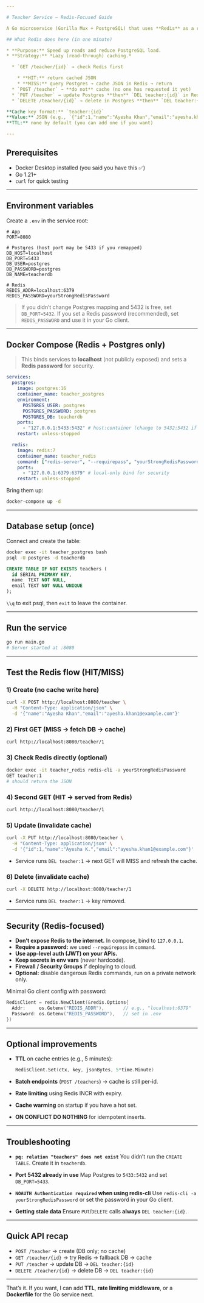 ```yaml
---

# Teacher Service — Redis-Focused Guide

A Go microservice (Gorilla Mux + PostgreSQL) that uses **Redis** as a read-through cache for teacher records.

## What Redis does here (in one minute)

* **Purpose:** Speed up reads and reduce PostgreSQL load.
* **Strategy:** *Lazy (read-through) caching.*

  * `GET /teacher/{id}` → check Redis first

    * **HIT:** return cached JSON
    * **MISS:** query Postgres → cache JSON in Redis → return
  * `POST /teacher` → **do not** cache (no one has requested it yet)
  * `PUT /teacher` → update Postgres **then** `DEL teacher:{id}` in Redis
  * `DELETE /teacher/{id}` → delete in Postgres **then** `DEL teacher:{id}` in Redis

**Cache key format:** `teacher:{id}`
**Value:** JSON (e.g., `{"id":1,"name":"Ayesha Khan","email":"ayesha.khan@example.com"}`)
**TTL:** none by default (you can add one if you want)

---
```


## Prerequisites

* Docker Desktop installed (you said you have this ✅)
* Go 1.21+
* `curl` for quick testing

---

## Environment variables

Create a `.env` in the service root:

```env
# App
PORT=8080

# Postgres (host port may be 5433 if you remapped)
DB_HOST=localhost
DB_PORT=5433
DB_USER=postgres
DB_PASSWORD=postgres
DB_NAME=teacherdb

# Redis
REDIS_ADDR=localhost:6379
REDIS_PASSWORD=yourStrongRedisPassword
```

> If you didn’t change Postgres mapping and 5432 is free, set `DB_PORT=5432`.
> If you set a Redis password (recommended), set `REDIS_PASSWORD` and use it in your Go client.

---

## Docker Compose (Redis + Postgres only)

> This binds services to **localhost** (not publicly exposed) and sets a **Redis password** for security.

```yaml
services:
  postgres:
    image: postgres:16
    container_name: teacher_postgres
    environment:
      POSTGRES_USER: postgres
      POSTGRES_PASSWORD: postgres
      POSTGRES_DB: teacherdb
    ports:
      - "127.0.0.1:5433:5432" # host:container (change to 5432:5432 if free)
    restart: unless-stopped

  redis:
    image: redis:7
    container_name: teacher_redis
    command: ["redis-server", "--requirepass", "yourStrongRedisPassword"]
    ports:
      - "127.0.0.1:6379:6379" # local-only bind for security
    restart: unless-stopped
```

Bring them up:

```bash
docker-compose up -d
```

---

## Database setup (once)

Connect and create the table:

```bash
docker exec -it teacher_postgres bash
psql -U postgres -d teacherdb
```

```sql
CREATE TABLE IF NOT EXISTS teachers (
  id SERIAL PRIMARY KEY,
  name  TEXT NOT NULL,
  email TEXT NOT NULL UNIQUE
);
```

`\\q` to exit psql, then `exit` to leave the container.

---

## Run the service

```bash
go run main.go
# Server started at :8080
```

---

## Test the Redis flow (HIT/MISS)

### 1) Create (no cache write here)

```bash
curl -X POST http://localhost:8080/teacher \
  -H "Content-Type: application/json" \
  -d '{"name":"Ayesha Khan","email":"ayesha.khan1@example.com"}'
```

### 2) First GET (MISS → fetch DB → cache)

```bash
curl http://localhost:8080/teacher/1
```

### 3) Check Redis directly (optional)

```bash
docker exec -it teacher_redis redis-cli -a yourStrongRedisPassword
GET teacher:1
# should return the JSON
```

### 4) Second GET (HIT → served from Redis)

```bash
curl http://localhost:8080/teacher/1
```

### 5) Update (invalidate cache)

```bash
curl -X PUT http://localhost:8080/teacher \
  -H "Content-Type: application/json" \
  -d '{"id":1,"name":"Ayesha K.","email":"ayesha.khan1@example.com"}'
```

* Service runs `DEL teacher:1` → next GET will MISS and refresh the cache.

### 6) Delete (invalidate cache)

```bash
curl -X DELETE http://localhost:8080/teacher/1
```

* Service runs `DEL teacher:1` → key removed.

---

## Security (Redis-focused)

* **Don’t expose Redis to the internet.** In compose, bind to `127.0.0.1`.
* **Require a password:** we used `--requirepass` in `command`.
* **Use app-level auth (JWT) on your APIs.**
* **Keep secrets in env vars** (never hardcode).
* **Firewall / Security Groups** if deploying to cloud.
* **Optional:** disable dangerous Redis commands, run on a private network only.

Minimal Go client config with password:

```go
RedisClient = redis.NewClient(&redis.Options{
  Addr:     os.Getenv("REDIS_ADDR"),       // e.g., "localhost:6379"
  Password: os.Getenv("REDIS_PASSWORD"),   // set in .env
})
```

---

## Optional improvements

* **TTL** on cache entries (e.g., 5 minutes):

  ```go
  RedisClient.Set(ctx, key, jsonBytes, 5*time.Minute)
  ```
* **Batch endpoints** (`POST /teachers`) → cache is still per-id.
* **Rate limiting** using Redis INCR with expiry.
* **Cache warming** on startup if you have a hot set.
* **ON CONFLICT DO NOTHING** for idempotent inserts.

---

## Troubleshooting

* **`pq: relation "teachers" does not exist`**
  You didn’t run the `CREATE TABLE`. Create it in `teacherdb`.

* **Port 5432 already in use**
  Map Postgres to `5433:5432` and set `DB_PORT=5433`.

* **`NOAUTH Authentication required` when using redis-cli**
  Use `redis-cli -a yourStrongRedisPassword` or set the password in your Go client.

* **Getting stale data**
  Ensure `PUT`/`DELETE` calls **always** `DEL teacher:{id}`.

---

## Quick API recap

* `POST /teacher` → create (DB only; no cache)
* `GET /teacher/{id}` → try Redis → fallback DB → cache
* `PUT /teacher` → update DB → `DEL teacher:{id}`
* `DELETE /teacher/{id}` → delete DB → `DEL teacher:{id}`

---

That’s it. If you want, I can add **TTL**, **rate limiting middleware**, or a **Dockerfile** for the Go service next.

